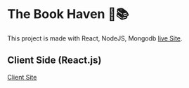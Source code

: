 # The Book Haven 📕📚

This project is made with React, NodeJS, Mongodb
[live Site](https://book-haven-76cf9.web.app/).

## Client Side (React.js)

[Client Site](https://github.com/Abu-Hojayfa/Kilino-Client-side)

